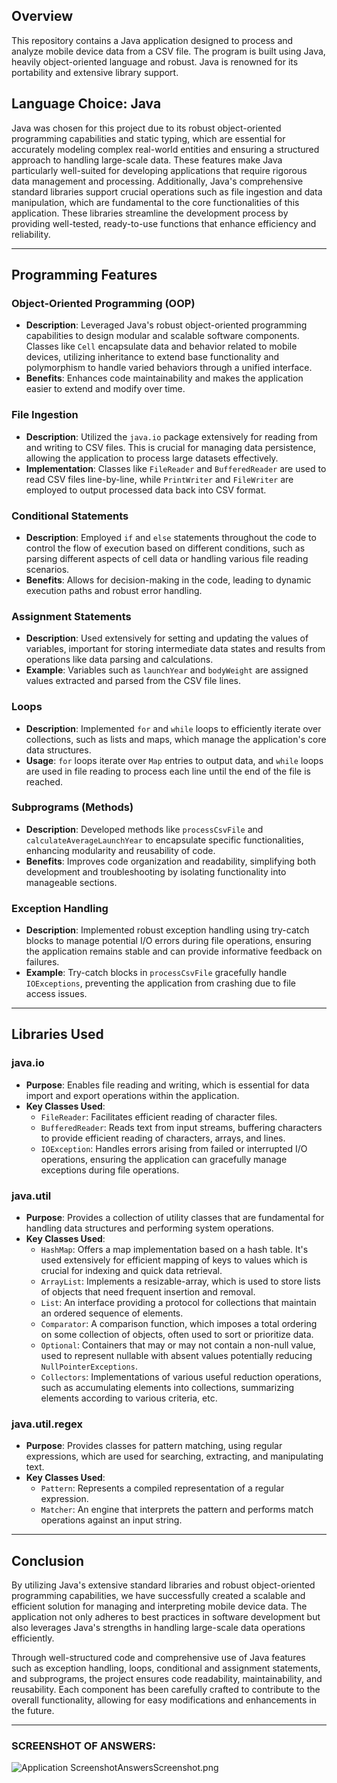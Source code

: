 

## Overview

This repository contains a Java application designed to process and analyze mobile device data from a CSV file. The program is built using Java, heavily object-oriented language and robust. Java is renowned for its portability and extensive library support.

## Language Choice: Java


Java was chosen for this project due to its robust object-oriented programming capabilities and static typing, which are essential for accurately modeling complex real-world entities and ensuring a structured approach to handling large-scale data. These features make Java particularly well-suited for developing applications that require rigorous data management and processing. Additionally, Java's comprehensive standard libraries support crucial operations such as file ingestion and data manipulation, which are fundamental to the core functionalities of this application. These libraries streamline the development process by providing well-tested, ready-to-use functions that enhance efficiency and reliability.

---


## Programming Features

### Object-Oriented Programming (OOP)
- **Description**: Leveraged Java's robust object-oriented programming capabilities to design modular and scalable software components. Classes like `Cell` encapsulate data and behavior related to mobile devices, utilizing inheritance to extend base functionality and polymorphism to handle varied behaviors through a unified interface.
- **Benefits**: Enhances code maintainability and makes the application easier to extend and modify over time.

### File Ingestion
- **Description**: Utilized the `java.io` package extensively for reading from and writing to CSV files. This is crucial for managing data persistence, allowing the application to process large datasets effectively.
- **Implementation**: Classes like `FileReader` and `BufferedReader` are used to read CSV files line-by-line, while `PrintWriter` and `FileWriter` are employed to output processed data back into CSV format.

### Conditional Statements
- **Description**: Employed `if` and `else` statements throughout the code to control the flow of execution based on different conditions, such as parsing different aspects of cell data or handling various file reading scenarios.
- **Benefits**: Allows for decision-making in the code, leading to dynamic execution paths and robust error handling.

### Assignment Statements
- **Description**: Used extensively for setting and updating the values of variables, important for storing intermediate data states and results from operations like data parsing and calculations.
- **Example**: Variables such as `launchYear` and `bodyWeight` are assigned values extracted and parsed from the CSV file lines.

### Loops
- **Description**: Implemented `for` and `while` loops to efficiently iterate over collections, such as lists and maps, which manage the application's core data structures.
- **Usage**: `for` loops iterate over `Map` entries to output data, and `while` loops are used in file reading to process each line until the end of the file is reached.

### Subprograms (Methods)
- **Description**: Developed methods like `processCsvFile` and `calculateAverageLaunchYear` to encapsulate specific functionalities, enhancing modularity and reusability of code.
- **Benefits**: Improves code organization and readability, simplifying both development and troubleshooting by isolating functionality into manageable sections.

### Exception Handling
- **Description**: Implemented robust exception handling using try-catch blocks to manage potential I/O errors during file operations, ensuring the application remains stable and can provide informative feedback on failures.
- **Example**: Try-catch blocks in `processCsvFile` gracefully handle `IOExceptions`, preventing the application from crashing due to file access issues.

---

## Libraries Used

### java.io
- **Purpose**: Enables file reading and writing, which is essential for data import and export operations within the application.
- **Key Classes Used**:
    - `FileReader`: Facilitates efficient reading of character files.
    - `BufferedReader`: Reads text from input streams, buffering characters to provide efficient reading of characters, arrays, and lines.
    - `IOException`: Handles errors arising from failed or interrupted I/O operations, ensuring the application can gracefully manage exceptions during file operations.

### java.util
- **Purpose**: Provides a collection of utility classes that are fundamental for handling data structures and performing system operations.
- **Key Classes Used**:
    - `HashMap`: Offers a map implementation based on a hash table. It's used extensively for efficient mapping of keys to values which is crucial for indexing and quick data retrieval.
    - `ArrayList`: Implements a resizable-array, which is used to store lists of objects that need frequent insertion and removal.
    - `List`: An interface providing a protocol for collections that maintain an ordered sequence of elements.
    - `Comparator`: A comparison function, which imposes a total ordering on some collection of objects, often used to sort or prioritize data.
    - `Optional`: Containers that may or may not contain a non-null value, used to represent nullable with absent values potentially reducing `NullPointerExceptions`.
    - `Collectors`: Implementations of various useful reduction operations, such as accumulating elements into collections, summarizing elements according to various criteria, etc.

### java.util.regex
- **Purpose**: Provides classes for pattern matching, using regular expressions, which are used for searching, extracting, and manipulating text.
- **Key Classes Used**:
    - `Pattern`: Represents a compiled representation of a regular expression.
    - `Matcher`: An engine that interprets the pattern and performs match operations against an input string.

---
## Conclusion

 By utilizing Java's extensive standard libraries and robust object-oriented programming capabilities, we have successfully created a scalable and efficient solution for managing and interpreting mobile device data. The application not only adheres to best practices in software development but also leverages Java's strengths in handling large-scale data operations efficiently.

Through well-structured code and comprehensive use of Java features such as exception handling, loops, conditional and assignment statements, and subprograms, the project ensures code readability, maintainability, and reusability. Each component has been carefully crafted to contribute to the overall functionality, allowing for easy modifications and enhancements in the future.

---
###  SCREENSHOT OF ANSWERS:
![Application Screenshot](AnswersScreenshot.png")AnswersScreenshot.png